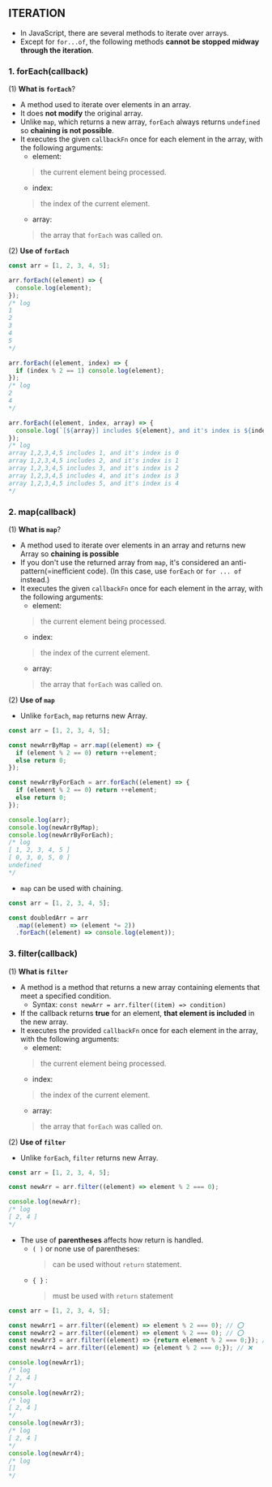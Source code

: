## ITERATION
- In JavaScript, there are several methods to iterate over arrays.
- Except for `for...of`, the following methods **cannot be stopped midway through the iteration**.
  
### 1. forEach(callback)
(1) **What is `forEach`**?
- A method used to iterate over elements in an array.
- It does **not modify** the original array.
- Unlike `map`, which returns a new array, `forEach` always returns `undefined` so **chaining is not possible**.
- It executes the given `callbackFn` once for each element in the array, with the following arguments:
  - element:
  > the current element being processed.
  - index:
  > the index of the current element.
  - array:
  > the array that `forEach` was called on.
  > 
(2) **Use of `forEach`**
``` javascript
const arr = [1, 2, 3, 4, 5];

arr.forEach((element) => {
  console.log(element);
});
/* log
1
2
3
4
5
*/

arr.forEach((element, index) => {
  if (index % 2 == 1) console.log(element);
});
/* log
2
4
*/

arr.forEach((element, index, array) => {
  console.log(`[${array}] includes ${element}, and it's index is ${index}`);
});
/* log
array 1,2,3,4,5 includes 1, and it's index is 0
array 1,2,3,4,5 includes 2, and it's index is 1
array 1,2,3,4,5 includes 3, and it's index is 2
array 1,2,3,4,5 includes 4, and it's index is 3
array 1,2,3,4,5 includes 5, and it's index is 4
*/
```

### 2. map(callback)
(1) **What is `map`**?
- A method used to iterate over elements in an array and returns new Array so **chaining is possible**
- If you don't use the returned array from `map`, it's considered an anti-pattern(=inefficient code). (In this case, use `forEach` or `for ... of` instead.)
- It executes the given `callbackFn` once for each element in the array, with the following arguments:
  - element:
  > the current element being processed.
  - index:
  > the index of the current element.
  - array:
  > the array that `forEach` was called on.
  > 
(2) **Use of `map`**
- Unlike `forEach`, `map` returns new Array.
``` javascript
const arr = [1, 2, 3, 4, 5];

const newArrByMap = arr.map((element) => {
  if (element % 2 == 0) return ++element;
  else return 0;
});

const newArrByForEach = arr.forEach((element) => {
  if (element % 2 == 0) return ++element;
  else return 0;
});

console.log(arr);
console.log(newArrByMap);
console.log(newArrByForEach);
/* log
[ 1, 2, 3, 4, 5 ]
[ 0, 3, 0, 5, 0 ]
undefined
*/
```
- `map` can be used with chaining.
``` javascript
const arr = [1, 2, 3, 4, 5];

const doubledArr = arr
  .map((element) => (element *= 2))
  .forEach((element) => console.log(element));
```

### 3. filter(callback)
(1) **What is `filter`**
- A method is a method that returns a new array containing elements that meet a specified condition.
   - Syntax: `const newArr = arr.filter((item) => condition)`
- If the callback returns **true** for an element, **that element is included** in the new array.
- It executes the provided `callbackFn` once for each element in the array, with the following arguments:
  - element:
  > the current element being processed.
  - index:
  > the index of the current element.
  - array:
  > the array that `forEach` was called on.
  >
(2) **Use of `filter`**
- Unlike `forEach`, `filter` returns new Array.
``` javascript
const arr = [1, 2, 3, 4, 5];

const newArr = arr.filter((element) => element % 2 === 0);

console.log(newArr);
/* log
[ 2, 4 ]
*/
```
- The use of **parentheses** affects how return is handled.
  - `( )` or none use of parentheses:
    > can be used without `return` statement.
  - `{ }` :
    > must be used with `return` statement
    
``` javascript
const arr = [1, 2, 3, 4, 5];

const newArr1 = arr.filter((element) => element % 2 === 0); // ⭕️
const newArr2 = arr.filter((element) => element % 2 === 0); // ⭕️
const newArr3 = arr.filter((element) => {return element % 2 === 0;}); // ⭕️
const newArr4 = arr.filter((element) => {element % 2 === 0;}); // ❌

console.log(newArr1);
/* log
[ 2, 4 ]
*/
console.log(newArr2);
/* log
[ 2, 4 ]
*/
console.log(newArr3);
/* log
[ 2, 4 ]
*/
console.log(newArr4);
/* log
[]
*/
```
